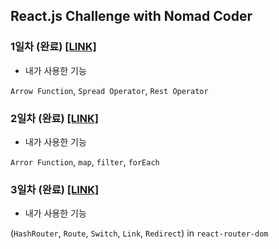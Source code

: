 ## React.js Challenge with Nomad Coder

### 1일차 (**완료**) [[LINK]](https://github.com/alstn2468/ReactJS_Challenge/tree/master/DAY_1_OF_15)

-   내가 사용한 기능

`Arrow Function`, `Spread Operator`, `Rest Operator`

### 2일차 (**완료**) [[LINK]](https://github.com/alstn2468/ReactJS_Challenge/tree/master/DAY_2_OF_15)

-   내가 사용한 기능

`Arror Function`, `map`, `filter`, `forEach`

### 3일차 (**완료**) [[LINK]](https://github.com/alstn2468/ReactJS_Challenge/tree/master/DAY_3_OF_15)

-   내가 사용한 기능

(`HashRouter`, `Route`, `Switch`, `Link`, `Redirect`) in `react-router-dom`
